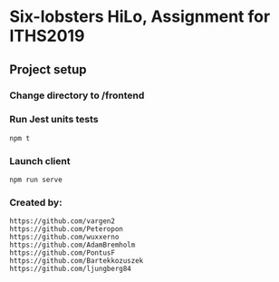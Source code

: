 # Six-lobsters HiLo, Assignment for ITHS2019
## Project setup

### Change directory to /frontend

### Run Jest units tests
```
npm t
```

### Launch client
```
npm run serve
```

### Created by:
```
https://github.com/vargen2
https://github.com/Peteropon
https://github.com/wuxxerno
https://github.com/AdamBremholm
https://github.com/PontusF
https://github.com/Bartekkozuszek
https://github.com/ljungberg84
```



